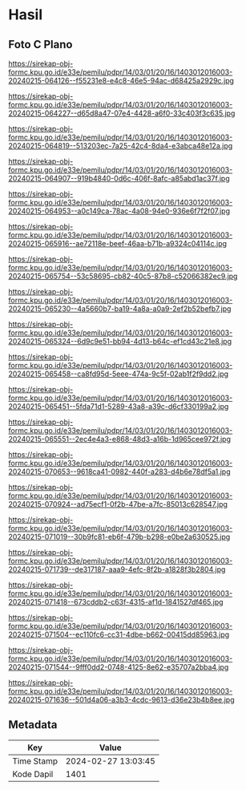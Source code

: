 # Hasil

## Foto C Plano

https://sirekap-obj-formc.kpu.go.id/e33e/pemilu/pdpr/14/03/01/20/16/1403012016003-20240215-064126--f55231e8-e4c8-46e5-94ac-d68425a2929c.jpg

https://sirekap-obj-formc.kpu.go.id/e33e/pemilu/pdpr/14/03/01/20/16/1403012016003-20240215-064227--d65d8a47-07e4-4428-a6f0-33c403f3c635.jpg

https://sirekap-obj-formc.kpu.go.id/e33e/pemilu/pdpr/14/03/01/20/16/1403012016003-20240215-064819--513203ec-7a25-42c4-8da4-e3abca48e12a.jpg

https://sirekap-obj-formc.kpu.go.id/e33e/pemilu/pdpr/14/03/01/20/16/1403012016003-20240215-064907--919b4840-0d6c-406f-8afc-a85abd1ac37f.jpg

https://sirekap-obj-formc.kpu.go.id/e33e/pemilu/pdpr/14/03/01/20/16/1403012016003-20240215-064953--a0c149ca-78ac-4a08-94e0-936e6f7f2f07.jpg

https://sirekap-obj-formc.kpu.go.id/e33e/pemilu/pdpr/14/03/01/20/16/1403012016003-20240215-065916--ae72118e-beef-46aa-b71b-a9324c04114c.jpg

https://sirekap-obj-formc.kpu.go.id/e33e/pemilu/pdpr/14/03/01/20/16/1403012016003-20240215-065754--53c58695-cb82-40c5-87b8-c52066382ec9.jpg

https://sirekap-obj-formc.kpu.go.id/e33e/pemilu/pdpr/14/03/01/20/16/1403012016003-20240215-065230--4a5660b7-ba19-4a8a-a0a9-2ef2b52befb7.jpg

https://sirekap-obj-formc.kpu.go.id/e33e/pemilu/pdpr/14/03/01/20/16/1403012016003-20240215-065324--6d9c9e51-bb94-4d13-b64c-ef1cd43c21e8.jpg

https://sirekap-obj-formc.kpu.go.id/e33e/pemilu/pdpr/14/03/01/20/16/1403012016003-20240215-065458--ca8fd95d-5eee-474a-9c5f-02ab1f2f9dd2.jpg

https://sirekap-obj-formc.kpu.go.id/e33e/pemilu/pdpr/14/03/01/20/16/1403012016003-20240215-065451--5fda71d1-5289-43a8-a39c-d6cf330199a2.jpg

https://sirekap-obj-formc.kpu.go.id/e33e/pemilu/pdpr/14/03/01/20/16/1403012016003-20240215-065551--2ec4e4a3-e868-48d3-a16b-1d965cee972f.jpg

https://sirekap-obj-formc.kpu.go.id/e33e/pemilu/pdpr/14/03/01/20/16/1403012016003-20240215-070653--9618ca41-0982-440f-a283-d4b6e78df5a1.jpg

https://sirekap-obj-formc.kpu.go.id/e33e/pemilu/pdpr/14/03/01/20/16/1403012016003-20240215-070924--ad75ecf1-0f2b-47be-a7fc-85013c628547.jpg

https://sirekap-obj-formc.kpu.go.id/e33e/pemilu/pdpr/14/03/01/20/16/1403012016003-20240215-071019--30b9fc81-eb6f-479b-b298-e0be2a630525.jpg

https://sirekap-obj-formc.kpu.go.id/e33e/pemilu/pdpr/14/03/01/20/16/1403012016003-20240215-071739--de317187-aaa9-4efc-8f2b-a1828f3b2804.jpg

https://sirekap-obj-formc.kpu.go.id/e33e/pemilu/pdpr/14/03/01/20/16/1403012016003-20240215-071418--673cddb2-c63f-4315-af1d-1841527df465.jpg

https://sirekap-obj-formc.kpu.go.id/e33e/pemilu/pdpr/14/03/01/20/16/1403012016003-20240215-071504--ec110fc6-cc31-4dbe-b662-00415dd85963.jpg

https://sirekap-obj-formc.kpu.go.id/e33e/pemilu/pdpr/14/03/01/20/16/1403012016003-20240215-071544--9fff0dd2-0748-4125-8e62-e35707a2bba4.jpg

https://sirekap-obj-formc.kpu.go.id/e33e/pemilu/pdpr/14/03/01/20/16/1403012016003-20240215-071636--501d4a06-a3b3-4cdc-9613-d36e23b4b8ee.jpg


## Metadata

| Key        | Value               |
| ---------- | ------------------- |
| Time Stamp | 2024-02-27 13:03:45 |
| Kode Dapil | 1401                |



